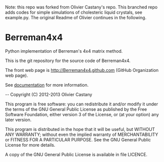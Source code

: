 Note: this repo was forked from Olivier Castany's repo.
This branched repo adds codes for simple simulations of cholesteric liquid crystals, see example.py.
The original Readme of Olivier continues in the following.


Berreman4x4
===========

Python implementation of Berreman's 4x4 matrix method.

This is the git repository for the source code of Berreman4x4.

The front web page is http://Berreman4x4.github.com (GitHub Organization web page). 

See [documentation](http://sourceforge.net/projects/berreman4x4/files/documentation.pdf) for more information.

-- 
Copyright (C) 2012-2013 Olivier Castany

This program is free software: you can redistribute it and/or modify
it under the terms of the GNU General Public License as published by
the Free Software Foundation, either version 3 of the License, or
(at your option) any later version.

This program is distributed in the hope that it will be useful,
but WITHOUT ANY WARRANTY; without even the implied warranty of
MERCHANTABILITY or FITNESS FOR A PARTICULAR PURPOSE.  See the
GNU General Public License for more details.

A copy of the GNU General Public License is available in file LICENCE.

